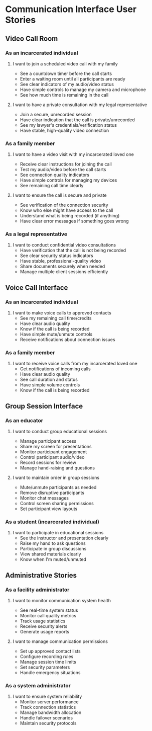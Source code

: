 # Communication Interface User Stories

## Video Call Room

### As an incarcerated individual
1. I want to join a scheduled video call with my family
   - See a countdown timer before the call starts
   - Enter a waiting room until all participants are ready
   - See clear indicators of my audio/video status
   - Have simple controls to manage my camera and microphone
   - See how much time is remaining in the call

2. I want to have a private consultation with my legal representative
   - Join a secure, unrecorded session
   - Have clear indication that the call is private/unrecorded
   - See my lawyer's credentials/verification status
   - Have stable, high-quality video connection

### As a family member
1. I want to have a video visit with my incarcerated loved one
   - Receive clear instructions for joining the call
   - Test my audio/video before the call starts
   - See connection quality indicators
   - Have simple controls for managing my devices
   - See remaining call time clearly

2. I want to ensure the call is secure and private
   - See verification of the connection security
   - Know who else might have access to the call
   - Understand what is being recorded (if anything)
   - Have clear error messages if something goes wrong

### As a legal representative
1. I want to conduct confidential video consultations
   - Have verification that the call is not being recorded
   - See clear security status indicators
   - Have stable, professional-quality video
   - Share documents securely when needed
   - Manage multiple client sessions efficiently

## Voice Call Interface

### As an incarcerated individual
1. I want to make voice calls to approved contacts
   - See my remaining call time/credits
   - Have clear audio quality
   - Know if the call is being recorded
   - Have simple mute/unmute controls
   - Receive notifications about connection issues

### As a family member
1. I want to receive voice calls from my incarcerated loved one
   - Get notifications of incoming calls
   - Have clear audio quality
   - See call duration and status
   - Have simple volume controls
   - Know if the call is being recorded

## Group Session Interface

### As an educator
1. I want to conduct group educational sessions
   - Manage participant access
   - Share my screen for presentations
   - Monitor participant engagement
   - Control participant audio/video
   - Record sessions for review
   - Manage hand-raising and questions

2. I want to maintain order in group sessions
   - Mute/unmute participants as needed
   - Remove disruptive participants
   - Monitor chat messages
   - Control screen sharing permissions
   - Set participant view layouts

### As a student (incarcerated individual)
1. I want to participate in educational sessions
   - See the instructor and presentation clearly
   - Raise my hand to ask questions
   - Participate in group discussions
   - View shared materials clearly
   - Know when I'm muted/unmuted

## Administrative Stories

### As a facility administrator
1. I want to monitor communication system health
   - See real-time system status
   - Monitor call quality metrics
   - Track usage statistics
   - Receive security alerts
   - Generate usage reports

2. I want to manage communication permissions
   - Set up approved contact lists
   - Configure recording rules
   - Manage session time limits
   - Set security parameters
   - Handle emergency situations

### As a system administrator
1. I want to ensure system reliability
   - Monitor server performance
   - Track connection statistics
   - Manage bandwidth allocation
   - Handle failover scenarios
   - Maintain security protocols 